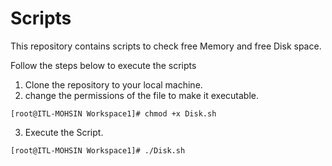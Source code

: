 # Scripts
This repository contains scripts to check free Memory and free Disk space.

Follow the steps below to execute the scripts

1. Clone the repository to your local machine.
2. change the permissions of the file to make it executable.
  
`[root@ITL-MOHSIN Workspace1]# chmod +x Disk.sh`

3. Execute the Script.
   
 `[root@ITL-MOHSIN Workspace1]# ./Disk.sh`
